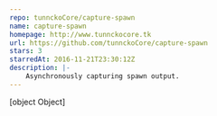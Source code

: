 ```yaml
---
repo: tunnckoCore/capture-spawn
name: capture-spawn
homepage: http://www.tunnckocore.tk
url: https://github.com/tunnckoCore/capture-spawn
stars: 3
starredAt: 2016-11-21T23:30:12Z
description: |-
    Asynchronously capturing spawn output.
---
```


[object Object]
